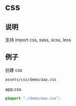 # css

## 说明

支持 import css, sass, scss, less

## 例子

创建 css

```sh
assets/css/demo/aaa.css
```

app.css

```css
@import "./demo/aaa.css";
```
